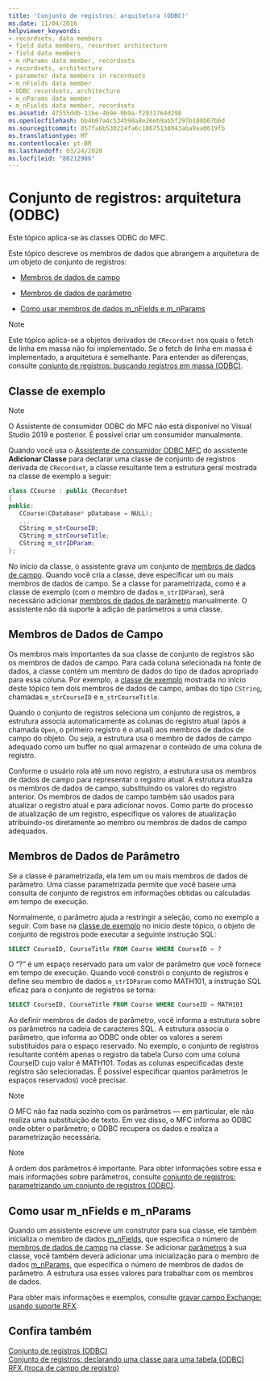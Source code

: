 ```yaml
---
title: 'Conjunto de registros: arquitetura (ODBC)'
ms.date: 11/04/2016
helpviewer_keywords:
- recordsets, data members
- field data members, recordset architecture
- field data members
- m_nParams data member, recordsets
- recordsets, architecture
- parameter data members in recordsets
- m_nFields data member
- ODBC recordsets, architecture
- m_nParams data member
- m_nFields data member, recordsets
ms.assetid: 47555ddb-11be-4b9e-9b9a-f2931764d298
ms.openlocfilehash: bb4b67a4c534598a8e26eb9ab5f297b108b67b6d
ms.sourcegitcommit: 857fa6b530224fa6c18675138043aba9aa0619fb
ms.translationtype: MT
ms.contentlocale: pt-BR
ms.lasthandoff: 03/24/2020
ms.locfileid: "80212986"
---
```

# <a name="recordset-architecture-odbc"></a>Conjunto de registros: arquitetura (ODBC)

Este tópico aplica-se às classes ODBC do MFC.

Este tópico descreve os membros de dados que abrangem a arquitetura de um objeto de conjunto de registros:

- [Membros de dados de campo](#_core_field_data_members)

- [Membros de dados de parâmetro](#_core_parameter_data_members)

- [Como usar membros de dados m_nFields e m_nParams](#_core_using_m_nfields_and_m_nparams)

> [!NOTE]
>  Este tópico aplica-se a objetos derivados de `CRecordset` nos quais o fetch de linha em massa não foi implementado. Se o fetch de linha em massa é implementado, a arquitetura é semelhante. Para entender as diferenças, consulte [conjunto de registros: buscando registros em massa (ODBC)](../../data/odbc/recordset-fetching-records-in-bulk-odbc.md).

##  <a name="sample-class"></a><a name="_core_a_sample_class"></a> Classe de exemplo

> [!NOTE]
> O Assistente de consumidor ODBC do MFC não está disponível no Visual Studio 2019 e posterior. É possível criar um consumidor manualmente.

Quando você usa o [Assistente de consumidor ODBC MFC](../../mfc/reference/adding-an-mfc-odbc-consumer.md) do assistente **Adicionar Classe** para declarar uma classe de conjunto de registros derivada de `CRecordset`, a classe resultante tem a estrutura geral mostrada na classe de exemplo a seguir:

```cpp
class CCourse : public CRecordset
{
public:
   CCourse(CDatabase* pDatabase = NULL);
   ...
   CString m_strCourseID;
   CString m_strCourseTitle;
   CString m_strIDParam;
};
```

No início da classe, o assistente grava um conjunto de [membros de dados de campo](#_core_field_data_members). Quando você cria a classe, deve especificar um ou mais membros de dados de campo. Se a classe for parametrizada, como é a classe de exemplo (com o membro de dados `m_strIDParam`), será necessário adicionar [membros de dados de parâmetro](#_core_parameter_data_members) manualmente. O assistente não dá suporte à adição de parâmetros a uma classe.

##  <a name="field-data-members"></a><a name="_core_field_data_members"></a> Membros de Dados de Campo

Os membros mais importantes da sua classe de conjunto de registros são os membros de dados de campo. Para cada coluna selecionada na fonte de dados, a classe contém um membro de dados do tipo de dados apropriado para essa coluna. Por exemplo, a [classe de exemplo](#_core_a_sample_class) mostrada no início deste tópico tem dois membros de dados de campo, ambas do tipo `CString`, chamadas `m_strCourseID` e `m_strCourseTitle`.

Quando o conjunto de registros seleciona um conjunto de registros, a estrutura associa automaticamente as colunas do registro atual (após a chamada `Open`, o primeiro registro é o atual) aos membros de dados de campo do objeto. Ou seja, a estrutura usa o membro de dados de campo adequado como um buffer no qual armazenar o conteúdo de uma coluna de registro.

Conforme o usuário rola até um novo registro, a estrutura usa os membros de dados de campo para representar o registro atual. A estrutura atualiza os membros de dados de campo, substituindo os valores do registro anterior. Os membros de dados de campo também são usados para atualizar o registro atual e para adicionar novos. Como parte do processo de atualização de um registro, especifique os valores de atualização atribuindo-os diretamente ao membro ou membros de dados de campo adequados.

##  <a name="parameter-data-members"></a><a name="_core_parameter_data_members"></a> Membros de Dados de Parâmetro

Se a classe é parametrizada, ela tem um ou mais membros de dados de parâmetro. Uma classe parametrizada permite que você baseie uma consulta de conjunto de registros em informações obtidas ou calculadas em tempo de execução.

Normalmente, o parâmetro ajuda a restringir a seleção, como no exemplo a seguir. Com base na [classe de exemplo](#_core_a_sample_class) no início deste tópico, o objeto de conjunto de registros pode executar a seguinte instrução SQL:

```sql
SELECT CourseID, CourseTitle FROM Course WHERE CourseID = ?
```

O “?” é um espaço reservado para um valor de parâmetro que você fornece em tempo de execução. Quando você constrói o conjunto de registros e define seu membro de dados `m_strIDParam` como MATH101, a instrução SQL eficaz para o conjunto de registros se torna:

```sql
SELECT CourseID, CourseTitle FROM Course WHERE CourseID = MATH101
```

Ao definir membros de dados de parâmetro, você informa a estrutura sobre os parâmetros na cadeia de caracteres SQL. A estrutura associa o parâmetro, que informa ao ODBC onde obter os valores a serem substituídos para o espaço reservado. No exemplo, o conjunto de registros resultante contém apenas o registro da tabela Curso com uma coluna CourseID cujo valor é MATH101. Todas as colunas especificadas deste registro são selecionadas. É possível especificar quantos parâmetros (e espaços reservados) você precisar.

> [!NOTE]
>  O MFC não faz nada sozinho com os parâmetros — em particular, ele não realiza uma substituição de texto. Em vez disso, o MFC informa ao ODBC onde obter o parâmetro; o ODBC recupera os dados e realiza a parametrização necessária.

> [!NOTE]
>  A ordem dos parâmetros é importante. Para obter informações sobre essa e mais informações sobre parâmetros, consulte [conjunto de registros: parametrizando um conjunto de registros (ODBC)](../../data/odbc/recordset-parameterizing-a-recordset-odbc.md).

##  <a name="using-m_nfields-and-m_nparams"></a><a name="_core_using_m_nfields_and_m_nparams"></a> Como usar m_nFields e m_nParams

Quando um assistente escreve um construtor para sua classe, ele também inicializa o membro de dados [m_nFields](../../mfc/reference/crecordset-class.md#m_nfields), que especifica o número de [membros de dados de campo](#_core_field_data_members) na classe. Se adicionar [parâmetros](#_core_parameter_data_members) à sua classe, você também deverá adicionar uma inicialização para o membro de dados [m_nParams](../../mfc/reference/crecordset-class.md#m_nparams), que especifica o número de membros de dados de parâmetro. A estrutura usa esses valores para trabalhar com os membros de dados.

Para obter mais informações e exemplos, consulte [gravar campo Exchange: usando suporte RFX](../../data/odbc/record-field-exchange-using-rfx.md).

## <a name="see-also"></a>Confira também

[Conjunto de registros (ODBC)](../../data/odbc/recordset-odbc.md)<br/>
[Conjunto de registros: declarando uma classe para uma tabela (ODBC)](../../data/odbc/recordset-declaring-a-class-for-a-table-odbc.md)<br/>
[RFX (troca de campo de registro)](../../data/odbc/record-field-exchange-rfx.md)

